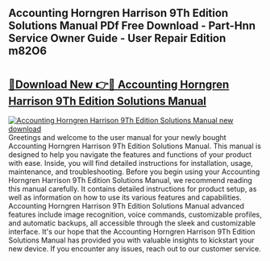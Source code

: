 ## Accounting Horngren Harrison 9Th Edition Solutions Manual PDf Free Download - Part-Hnn Service Owner Guide - User Repair Edition m82O6

# <h2><a href="http://bc65129.oget.top/?id=Accounting+Horngren+Harrison+9Th+Edition+Solutions+Manual">🔗Download New 👉🔴 Accounting Horngren Harrison 9Th Edition Solutions Manual</a></h2>

[![Accounting Horngren Harrison 9Th Edition Solutions Manual new download](https://i.imgur.com/5g1atiW.png)](http://bc65129.oget.top/?id=Accounting+Horngren+Harrison+9Th+Edition+Solutions+Manual)
Greetings and welcome to the user manual for your newly bought Accounting Horngren Harrison 9Th Edition Solutions Manual. This manual is designed to help you navigate the features and functions of your product with ease. Inside, you will find detailed instructions for installation, usage, maintenance, and troubleshooting. Before you begin using your Accounting Horngren Harrison 9Th Edition Solutions Manual, we recommend reading this manual carefully. It contains detailed instructions for product setup, as well as information on how to use its various features and capabilities. Accounting Horngren Harrison 9Th Edition Solutions Manual advanced features include image recognition, voice commands, customizable profiles, and automatic backups, all accessible through the sleek and customizable interface. It's our hope that the Accounting Horngren Harrison 9Th Edition Solutions Manual has provided you with valuable insights to kickstart your new device. If you encounter any issues, reach out to our customer service.
